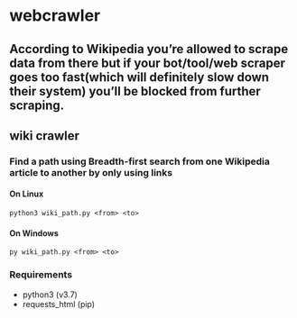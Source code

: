 # webcrawler
## According to Wikipedia you’re allowed to scrape data from there but if your bot/tool/web scraper goes too fast(which will definitely slow down their system) you’ll be blocked from further scraping.

## wiki crawler 
### Find a path using Breadth-first search from one Wikipedia article to another by only using links

#### On Linux
```
python3 wiki_path.py <from> <to>
```

#### On Windows 
```
py wiki_path.py <from> <to>
```


### Requirements 
* python3 (v3.7)
* requests_html (pip)
